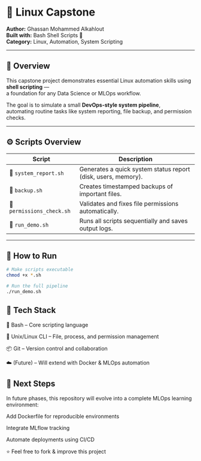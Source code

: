 # 🐧 Linux Capstone

**Author:** Ghassan Mohammed Alkahlout  
**Built with:** Bash Shell Scripts 🧠  
**Category:** Linux, Automation, System Scripting  

---

## 🧠 Overview

This capstone project demonstrates essential Linux automation skills using **shell scripting** —  
a foundation for any Data Science or MLOps workflow.

The goal is to simulate a small **DevOps-style system pipeline**,  
automating routine tasks like system reporting, file backup, and permission checks.

---

## ⚙️ Scripts Overview

| Script | Description |
|--------|-------------|
| 🧾 `system_report.sh` | Generates a quick system status report (disk, users, memory). |
| 💾 `backup.sh` | Creates timestamped backups of important files. |
| 🔐 `permissions_check.sh` | Validates and fixes file permissions automatically. |
| 🚀 `run_demo.sh` | Runs all scripts sequentially and saves output logs. |

---

## 🚀 How to Run

```bash
# Make scripts executable
chmod +x *.sh

# Run the full pipeline
./run_demo.sh
```

## 🧰 Tech Stack

🐚 Bash – Core scripting language

🧮 Unix/Linux CLI – File, process, and permission management

📦 Git – Version control and collaboration

☁️ (Future) – Will extend with Docker & MLOps automation



## 🏁 Next Steps

In future phases, this repository will evolve into a complete MLOps learning environment:

Add Dockerfile for reproducible environments

Integrate MLflow tracking

Automate deployments using CI/CD



⭐ Feel free to fork & improve this project
